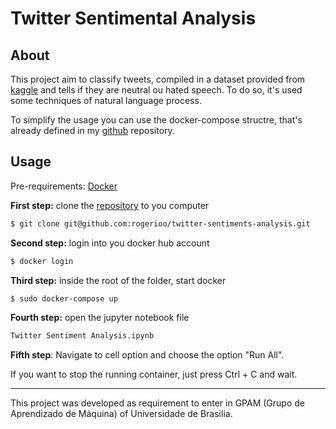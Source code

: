 # Twitter Sentimental Analysis

## About

This project aim to classify tweets, compiled in a dataset provided from [kaggle](https://www.kaggle.com/arkhoshghalb/twitter-sentiment-analysis-hatred-speech) and tells if they are neutral ou hated speech. To do so, it's used some techniques of natural language process.

To simplify the usage you can use the docker-compose structre, that's already defined in my [github](https://github.com/rogerioo/twitter-sentiments-analysis) repository.

## Usage

Pre-requirements: [Docker](https://docs.docker.com/install/linux/docker-ee/ubuntu/)

**First step:** clone the [repository](https://github.com/rogerioo/twitter-sentiments-analysis)  to you computer
```sh
$ git clone git@github.com:rogerioo/twitter-sentiments-analysis.git
```

**Second step:** login into you docker hub account
```sh
$ docker login
```

**Third step:** inside the root of the folder, start docker
```sh
$ sudo docker-compose up
```

**Fourth step:** open the jupyter notebook file
```sh
Twitter Sentiment Analysis.ipynb
```

**Fifth step**: Navigate to cell option and choose the option "Run All".

If you want to stop the running container, just press Ctrl + C and wait.

---

This project was developed as requirement to enter in GPAM (Grupo de Aprendizado de Máquina) of Universidade de Brasilia.
